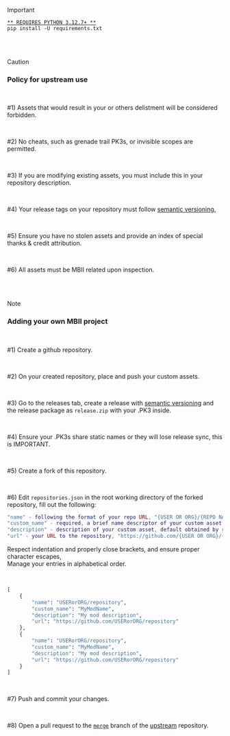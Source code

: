 > [!IMPORTANT]
> [`** REQUIRES PYTHON 3.12.7+ **`](https://www.python.org/downloads/release/python-3127/)
> </br>`pip install -U requirements.txt`

</br>
</br>

> [!CAUTION]
> ### **Policy for upstream use**
>
> </br>
>
> #1) Assets that would result in your or others delistment will be considered forbidden.
>
> </br>
>
> #2) No cheats, such as grenade trail PK3s, or invisible scopes are permitted.
>
> </br>
>
> #3) If you are modifying existing assets, you must include this in your repository description.
>
> </br>
>
> #4) Your release tags on your repository must follow [semantic versioning.](https://chatgpt.com/share/688f11fa-27cc-8012-8659-74440a468533)
>
> </br>
>
> #5) Ensure you have no stolen assets and provide an index of special thanks & credit attribution.
>
> </br>
>
> #6) All assets must be MBII related upon inspection.

</br>
</br>

> [!NOTE]
> ### **Adding your own MBII project**
>
> </br>
>
> #1) Create a github repository.
>
> </br>
>
> #2) On your created repository, place and push your custom assets.
>
> </br>
>
> #3) Go to the releases tab, create a release with [semantic versioning](https://chatgpt.com/share/688f11fa-27cc-8012-8659-74440a468533) and the release package as `release.zip` with your .PK3 inside.
>
> </br>
>
> #4) Ensure your .PK3s share static names or they will lose release sync, this is IMPORTANT.
>
> </br>
>
> #5) Create a fork of this repository.
>
> </br>
>
> #6) Edit `repositories.json` in the root working directory of the forked repository, fill out the following:
> ```lua
> "name" - following the format of your repo URL, "{USER OR ORG}/{REPO NAME}"
> "custom_name" - required, a brief name descriptor of your custom asset
> "description" - description of your custom asset, default obtained by repository
> "url" - your URL to the repository, "https://github.com/{USER OR ORG}/{REPO NAME}"
> ```
>
> 
> Respect indentation and properly close brackets, and ensure proper character escapes,</br>
> Manage your entries in alphabetical order.
>
> </br>
>
> ```py
> [
>     {
>         "name": "USERorORG/repository",
>         "custom_name": "MyModName",
>         "description": "My mod description",
>         "url": "https://github.com/USERorORG/repository"
>     },
>     {
>         "name": "USERorORG/repository",
>         "custom_name": "MyModName",
>         "description": "My mod description",
>         "url": "https://github.com/USERorORG/repository"
>     }
> ]
> ```
>
> </br>
>
> #7) Push and commit your changes.
>
> </br>
>
> #8) Open a pull request to the [`merge`](https://github.com/MBII-Galactic-Conquest/mbii-community-updater/tree/merge) branch of the [upstream](https://github.com/MBII-Galactic-Conquest/mbii-community-updater/) repository.
